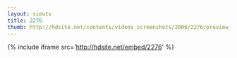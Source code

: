 ```yaml
---
layout: sieutv
title: 2276
thumb: http://hdsite.net/contents/videos_screenshots/2000/2276/preview_360p.mp4.jpg
---
```

{% include iframe src='http://hdsite.net/embed/2276' %}
 
